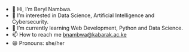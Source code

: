 - 👋 Hi, I’m Beryl Nambwa.
- 👀 I’m interested in Data Science, Artificial Intelligence and Cybersecurity.
- 🌱 I’m currently learning Web Development, Python and Data Science.
- 📫 How to reach me bnambwa@kabarak.ac.ke
- 😄 Pronouns: she/her
<!---
Nambwa04/Nambwa04 is a ✨ special ✨ repository because its `README.md` (this file) appears on your GitHub profile.
You can click the Preview link to take a look at your changes.
--->
